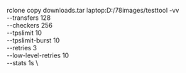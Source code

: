 rclone copy downloads.tar laptop:D:/78images/testtool -vv \
--transfers 128 \
--checkers 256 \
--tpslimit 10 \
--tpslimit-burst 10 \
--retries 3 \
--low-level-retries 10 \
--stats 1s \